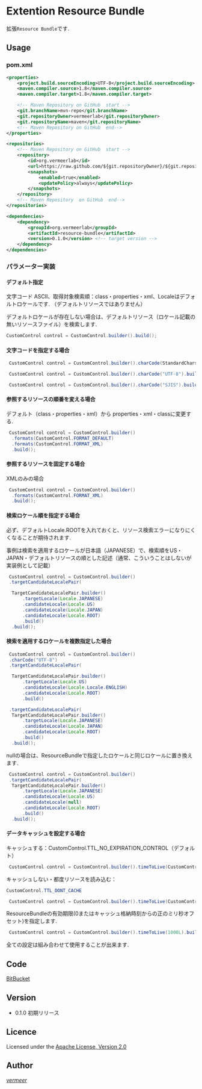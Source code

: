 Extention Resource Bundle
===

拡張`Resource Bundle`です.

## Usage

### pom.xml

```xml
<properties>
    <project.build.sourceEncoding>UTF-8</project.build.sourceEncoding>
    <maven.compiler.source>1.8</maven.compiler.source>
    <maven.compiler.target>1.8</maven.compiler.target>

    <!-- Maven Repository on GitHub  start -->
    <git.branchName>mvn-repo</git.branchName>
    <git.repositoryOwner>vermeerlab</git.repositoryOwner>
    <git.repositoryName>maven</git.repositoryName>
    <!-- Maven Repository on GitHub  end-->
</properties>

<repositories>
    <!-- Maven Repository on GitHub  start -->
    <repository>
        <id>org.vermeerlab</id>
        <url>https://raw.github.com/${git.repositoryOwner}/${git.repositoryName}/${git.branchName}/</url>
        <snapshots>
            <enabled>true</enabled>
            <updatePolicy>always</updatePolicy>
        </snapshots>
    </repository>
    <!-- Maven Repository  on GitHub  end-->
</repositories>

<dependencies>
    <dependency>
        <groupId>org.vermeerlab</groupId>
        <artifactId>resource-bundle</artifactId>
        <version>0.1.0</version> <!-- target version -->
    </dependency>
</dependencies>
```

### パラメーター実装

#### デフォルト指定

文字コード ASCII、取得対象検索順：class・properties・xml、Localeはデフォルトロケールです.
（デフォルトリソースではありません）

デフォルトロケールが存在しない場合は、デフォルトリソース（ロケール記載の無いリソースファイル）を検索します.

```java
CustomControl control = CustomControl.builder().build();
```

#### 文字コードを指定する場合

```java
 CustomControl control = CustomControl.builder().charCode(StandardCharsets.UTF_8.toString()).build();

 CustomControl control = CustomControl.builder().charCode("UTF-8").build();

 CustomControl control = CustomControl.builder().charCode("SJIS").build();
````

#### 参照するリソースの順番を変える場合

デフォルト（class・properties・xml）から properties・xml・classに変更する.

```java
 CustomControl control = CustomControl.builder()
  .formats(CustomControl.FORMAT_DEFAULT)
  .formats(CustomControl.FORMAT_XML)
  .build();
```

#### 参照するリソースを固定する場合

XMLのみの場合

```java
 CustomControl control = CustomControl.builder()
  .formats(CustomControl.FORMAT_XML)
  .build();
```

#### 検索ロケール順を指定する場合

必ず、デフォルトLocale.ROOTを入れておくと、リソース検索エラーになりにくくなることが期待されます.

事例は検索を適用するロケールが日本語（JAPANESE）で、検索順をUS・JAPAN・デフォルトリソースの順とした記述（通常、こういうことはしないが実装例として記載）

```java
 CustomControl control = CustomControl.builder()
 .targetCandidateLocalePair(

  TargetCandidateLocalePair.builder()
      .targetLocale(Locale.JAPANESE)
      .candidateLocale(Locale.US)
      .candidateLocale(Locale.JAPAN)
      .candidateLocale(Locale.ROOT)
      .build()
  .build();
```

#### 検索を適用するロケールを複数指定した場合

```java
 CustomControl control = CustomControl.builder()
 .charCode("UTF-8")
 .targetCandidateLocalePair(

  TargetCandidateLocalePair.builder()
      .targetLocale(Locale.US)
      .candidateLocale(Locale.Locale.ENGLISH)
      .candidateLocale(Locale.ROOT)
      .build()

 .targetCandidateLocalePair(
  TargetCandidateLocalePair.builder()
      .targetLocale(Locale.JAPANESE)
      .candidateLocale(Locale.JAPAN)
      .candidateLocale(Locale.ROOT)
      .build()
  .build();
```

nullの場合は、ResourceBundleで指定したロケールと同じロケールに置き換えます.

```java
 CustomControl control = CustomControl.builder()
 .targetCandidateLocalePair(
  TargetCandidateLocalePair.builder()
      .targetLocale(Locale.JAPANESE)
      .candidateLocale(Locale.US)
      .candidateLocale(null)
      .candidateLocale(Locale.ROOT)
      .build()
  .build();
```

#### データキャッシュを設定する場合

キャッシュする：CustomControl.TTL_NO_EXPIRATION_CONTROL（デフォルト）

```java
 CustomControl control = CustomControl.builder().timeToLive(CustomControl.TTL_NO_EXPIRATION_CONTROL).build();
```

キャッシュしない・都度リソースを読み込む：
```java
CustomControl.TTL_DONT_CACHE
```

```java
 CustomControl control = CustomControl.builder().timeToLive(CustomControl.TTL_DONT_CACHE).build();
```

ResourceBundleの有効期限(0またはキャッシュ格納時刻からの正のミリ秒オフセット)を指定します.

```java
 CustomControl control = CustomControl.builder().timeToLive(1000L).build();
```




全ての設定は組み合わせて使用することが出来ます.
## Code
[BitBucket](https://bitbucket.org/vermeerlab/resource-bundle)


## Version
* 0.1.0
初期リリース

## Licence
Licensed under the [Apache License, Version 2.0](http://www.apache.org/licenses/LICENSE-2.0)

## Author
[_vermeer_](https://twitter.com/_vermeer_)

